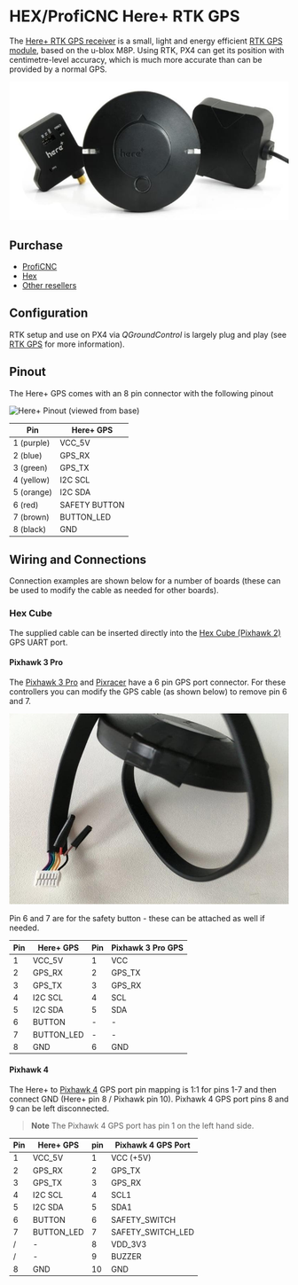 # HEX/ProfiCNC Here+ RTK GPS

The [Here+ RTK GPS receiver](http://www.proficnc.com/content/12-here) is a small, light and energy efficient [RTK GPS module](../gps_compass/rtk_gps.md), based on the u-blox M8P. Using RTK, PX4 can get its position with centimetre-level accuracy, which is much more accurate than can be provided by a normal GPS.

<img src="../../assets/hardware/gps/rtk_here_plus.jpg" />

## Purchase

* [ProfiCNC](http://www.proficnc.com/gps/77-gps-module.html)
* [Hex](http://www.hex.aero/shop/all/here-rtk-gnss-set/)
* [Other resellers](http://www.proficnc.com/stores)

## Configuration

RTK setup and use on PX4 via *QGroundControl* is largely plug and play (see [RTK GPS](../advanced_features/rtk-gps.md) for more information).

## Pinout

The Here+ GPS comes with an 8 pin connector with the following pinout

![Here+ Pinout (viewed from base)](../../assets/hardware/gps/rtk_here_plus_connectors.jpg)

Pin | Here+ GPS
--- | ---
1 (purple) | VCC_5V
2 (blue) | GPS_RX
3 (green) | GPS_TX
4 (yellow) | I2C SCL
5 (orange) | I2C SDA
6 (red) | SAFETY BUTTON
7 (brown) | BUTTON_LED
8 (black) | GND


## Wiring and Connections

Connection examples are shown below for a number of boards (these can be used to modify the cable as needed for other boards).

### Hex Cube

The supplied cable can be inserted directly into the [Hex Cube (Pixhawk 2)](../flight_controller/pixhawk-2.md) GPS UART port.

#### Pixhawk 3 Pro

The [Pixhawk 3 Pro](../flight_controller/pixhawk3_pro.md) and [Pixracer](../flight_controller/pixracer.md) have a 6 pin GPS port connector.
For these controllers you can modify the GPS cable (as shown below) to remove pin 6 and 7.

![rtk_here_plug_gps_to_6pin_connector](../../assets/hardware/gps/rtk_here_plug_gps_to_6pin_connector.jpg)

Pin 6 and 7 are for the safety button - these can be attached as well if needed.


| Pin | Here+ GPS     | Pin | Pixhawk 3 Pro GPS |
| --- | ------------- | --- | ----------------- |
| 1   | VCC_5V        | 1   | VCC               |
| 2   | GPS_RX        | 2   | GPS_TX            |
| 3   | GPS_TX        | 3   | GPS_RX            |
| 4   | I2C SCL           | 4   | SCL           |
| 5   | I2C SDA           | 5   | SDA           |
| 6   | BUTTON        | -   | -                 |
| 7   | BUTTON_LED    | -   | -                 |
| 8   | GND           | 6   | GND               |


#### Pixhawk 4

The Here+ to [Pixhawk 4](../flight_controller/pixhawk4.md) GPS port pin mapping is 1:1 for pins 1-7 and then connect GND (Here+ pin 8 / Pixhawk pin 10).
Pixhawk 4 GPS port pins 8 and 9 can be left disconnected. 

> **Note** The Pixhawk 4 GPS port has pin 1 on the left hand side.

Pin | Here+ GPS | pin | Pixhawk 4 GPS Port
--- | --- | --- | --- 
1 | VCC_5V | 1 | VCC (+5V)
2 | GPS_RX | 2 | GPS_TX
3 | GPS_TX | 3 | GPS_RX
4 | I2C SCL | 4 | SCL1
5 | I2C SDA | 5 | SDA1
6 | BUTTON | 6 | SAFETY_SWITCH
7 | BUTTON_LED | 7 | SAFETY_SWITCH_LED
/ | - | 8 | VDD_3V3
/ | - | 9 | BUZZER
8 | GND | 10 | GND
